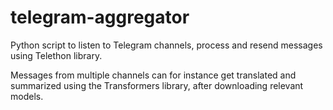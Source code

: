 # telegram-aggregator
Python script to listen to Telegram channels, process and resend messages using Telethon library.

Messages from multiple channels can for instance get translated and summarized using the Transformers library, after downloading relevant models. 
